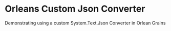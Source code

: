 # Orleans Custom Json Converter

Demonstrating using a custom System.Text.Json Converter in Orlean Grains
